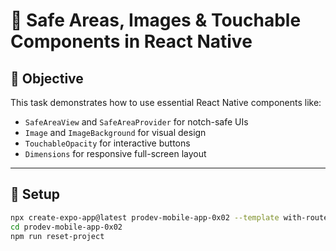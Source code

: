 # 📱 Safe Areas, Images & Touchable Components in React Native

## 🎯 Objective

This task demonstrates how to use essential React Native components like:
- `SafeAreaView` and `SafeAreaProvider` for notch-safe UIs
- `Image` and `ImageBackground` for visual design
- `TouchableOpacity` for interactive buttons
- `Dimensions` for responsive full-screen layout

---

## 🔧 Setup

```bash
npx create-expo-app@latest prodev-mobile-app-0x02 --template with-router
cd prodev-mobile-app-0x02
npm run reset-project

